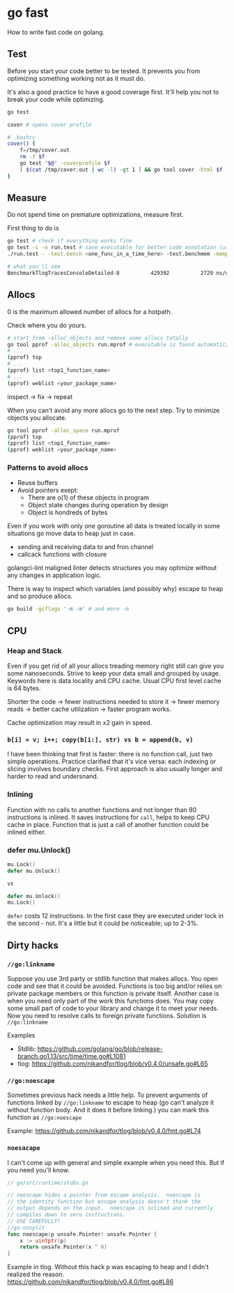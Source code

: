 # go fast

How to write fast code on golang.

## Test

Before you start your code better to be tested.
It prevents you from optimizing something working not as it must do.

It's also a good practice to have a good coverage first. It'll help you not to break your code while optimizing.

```bash
go test

cover # opens cover profile
```
```bash
# .bashrc
cover() {
	f=/tmp/cover.out
	rm -f $f
	go test "$@" -coverprofile $f
	[ $(cat /tmp/cover.out | wc -l) -gt 1 ] && go tool cover -html $f
}
```

## Measure

Do not spend time on premature optimizations, measure first.

First thing to do is

```bash
go test # check if everything works fine
go test -c -o run.test # save executable for better code annotation (used by pprof).
./run.test - -test.bench <one_func_in_a_time_here> -test.benchmem -memprofile run.mprof

# what you'll see
BenchmarkTlogTracesConsoleDetailed-8      	  429392	      2729 ns/op	      24 B/op	       2 allocs/op
```

## Allocs

0 is the maximum allowed number of allocs for a hotpath.

Check where you do yours.
```bash
# start from -alloc_objects and remove some allocs totally
go tool pprof -alloc_objects run.mprof # executable is found automatically
# ...
(pprof) top
# ...
(pprof) list <top1_function_name>
# ...
(pprof) weblist <your_package_name>
```

inspect -> fix -> repeat

When you can't avoid any more allocs go to the next step. Try to minimize objects you allocate.
```bash
go tool pprof -alloc_space run.mprof
(pprof) top
(pprof) list <top1_function_name>
(pprof) weblist <your_package_name>
```

### Patterns to avoid allocs

* Reuse buffers
* Avoid pointers exept:
    - There are o(1) of these objects in program
    - Object state changes during operation by design
    - Object is hondreds of bytes

Even if you work with only one goroutine all data is treated locally
in some situations go move data to heap just in case.
* sending and receiving data to and fron channel
* callcack functions with closure

golangci-lint maligned linter detects structures you may optimize without any changes in application logic.

There is way to inspect which variables (and possibly why) escape to heap and so produce allocs.
```bash
go build -gcflags '-m -m' # and more -m
```

## CPU

### Heap and Stack

Even if you get rid of all your allocs treading memory right still can give you some nanoseconds.
Strive to keep your data small and grouped by usage. Keywords here is data locality and CPU cache.
Usual CPU first level cache is 64 bytes.

Shorter the code -> fewer instructions needed to store it -> fewer memory reads ->
better cache utilization -> faster program works.

Cache optimization may result in x2 gain in speed.

### `b[i] = v; i++; copy(b[i:], str) vs b = append(b, v)`

I have been thinking tnat first is faster: there is no function call, just two simple operations.
Practice clarified that it's vice versa: each indexing or slicing involves boundary checks.
First approach is also usually longer and harder to read and undersnand.

### Inlining

Function with no calls to another functions and not longer than 80 instructions is inlined.
It saves instructions for `call`, helps to keep CPU cache in place.
Function that is just a call of another function could be inlined either.

### defer mu.Unlock()

```go
mu.Lock()
defer mu.Unlock()

vs

defer mu.Unlock()
mu.Lock()
```
`defer` costs 12 instructions.
In the first case they are executed under lock in the second - not. It's a little but it could be noticeable; up to 2-3%.

## Dirty hacks

### `//go:linkname`
Suppose you use 3rd party or stdlib function that makes allocs.
You open code and see that it could be avoided.
Functions is too big and/or relies on private package members or this function is private itself.
Another case is when you need only part of the work this functions does.
You may copy some small part of code to your library and change it to meet your needs.
Now you need to resolve calls to foreign private functions.
Solution is `//go:linkname`

Examples
* Stdlib: https://github.com/golang/go/blob/release-branch.go1.13/src/time/time.go#L1081
* tlog: https://github.com/nikandfor/tlog/blob/v0.4.0/unsafe.go#L65

### `//go:noescape`

Sometimes previous hack needs a little help.
To prevent arguments of functions linked by `//go:linkname` to escape to heap
(go can't analyze it without function body. And it does it before linking.) you can mark this function as
`//go:noescape`

Example: https://github.com/nikandfor/tlog/blob/v0.4.0/fmt.go#L74

### `noesacape`

I can't come up with general and simple example when you need this.
But if you need you'll know.

```go
// go/src/runtime/stubs.go

// noescape hides a pointer from escape analysis.  noescape is
// the identity function but escape analysis doesn't think the
// output depends on the input.  noescape is inlined and currently
// compiles down to zero instructions.
// USE CAREFULLY!
//go:nosplit
func noescape(p unsafe.Pointer) unsafe.Pointer {
    x := uintptr(p)
    return unsafe.Pointer(x ^ 0)
}
```

Example in tlog.
Without this hack p was escaping to heap and I didn't realized the reason.
https://github.com/nikandfor/tlog/blob/v0.4.0/fmt.go#L86
